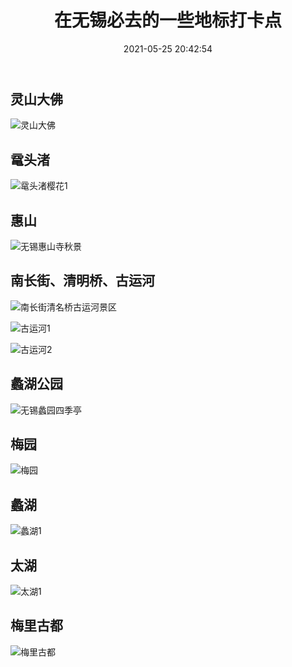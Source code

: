 ﻿---
title: 在无锡必去的一些地标打卡点
date: 2021-05-25 20:42:54
category: 吃喝玩乐
tags: 吃喝玩乐
comment: 'valine'
---


## 灵山大佛
![灵山大佛](https://gitee.com/liuhanxu/images/raw/master/img/灵山大佛.jpg)


## 鼋头渚
![鼋头渚樱花1](https://gitee.com/liuhanxu/images/raw/master/img/鼋头渚樱花1.jpg)


## 惠山
![无锡惠山寺秋景](https://gitee.com/liuhanxu/images/raw/master/img/无锡惠山寺秋景.jpg)



## 南长街、清明桥、古运河
![南长街清名桥古运河景区](https://gitee.com/liuhanxu/images/raw/master/img/南长街清名桥古运河景区.jpg)

![古运河1](https://gitee.com/liuhanxu/images/raw/master/img/古运河1.jpg)

![古运河2](https://gitee.com/liuhanxu/images/raw/master/img/古运河2.jpg)


## 蠡湖公园
![无锡蠡园四季亭](https://gitee.com/liuhanxu/images/raw/master/img/无锡蠡园四季亭.jpg)


## 梅园
![梅园](https://gitee.com/liuhanxu/images/raw/master/img/梅园.jpg)


## 蠡湖
![蠡湖1](https://gitee.com/liuhanxu/images/raw/master/img/蠡湖1.jpg)


## 太湖
![太湖1](https://gitee.com/liuhanxu/images/raw/master/img/太湖1.png)


## 梅里古都
![梅里古都](https://gitee.com/liuhanxu/images/raw/master/img/梅里古都.jpg)

